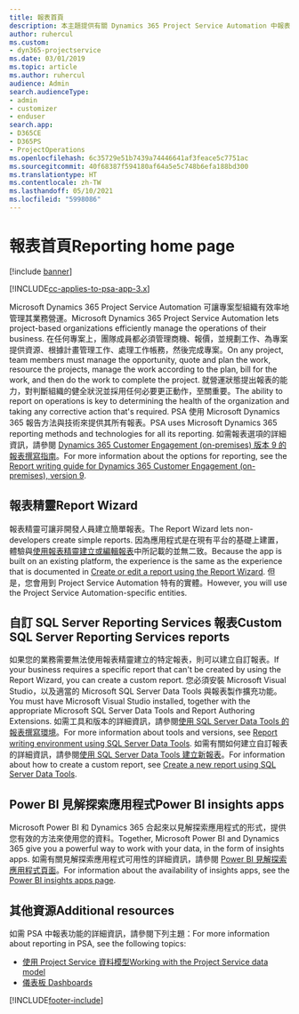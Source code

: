 ```yaml
---
title: 報表首頁
description: 本主題提供有關 Dynamics 365 Project Service Automation 中報表的資訊。
author: ruhercul
ms.custom:
- dyn365-projectservice
ms.date: 03/01/2019
ms.topic: article
ms.author: ruhercul
audience: Admin
search.audienceType:
- admin
- customizer
- enduser
search.app:
- D365CE
- D365PS
- ProjectOperations
ms.openlocfilehash: 6c35729e51b7439a74446641af3feace5c7751ac
ms.sourcegitcommit: 40f68387f594180af64a5e5c748b6efa188bd300
ms.translationtype: HT
ms.contentlocale: zh-TW
ms.lasthandoff: 05/10/2021
ms.locfileid: "5998086"
---
```

# <a name="reporting-home-page"></a><span data-ttu-id="06b79-103">報表首頁</span><span class="sxs-lookup"><span data-stu-id="06b79-103">Reporting home page</span></span>

[!include [banner](../includes/psa-now-project-operations.md)]

[!INCLUDE[cc-applies-to-psa-app-3.x](../includes/cc-applies-to-psa-app-3x.md)]

<span data-ttu-id="06b79-104">Microsoft Dynamics 365 Project Service Automation 可讓專案型組織有效率地管理其業務營運。</span><span class="sxs-lookup"><span data-stu-id="06b79-104">Microsoft Dynamics 365 Project Service Automation lets project-based organizations efficiently manage the operations of their business.</span></span> <span data-ttu-id="06b79-105">在任何專案上，團隊成員都必須管理商機、報價，並規劃工作、為專案提供資源、根據計畫管理工作、處理工作帳務，然後完成專案。</span><span class="sxs-lookup"><span data-stu-id="06b79-105">On any project, team members must manage the opportunity, quote and plan the work, resource the projects, manage the work according to the plan, bill for the work, and then do the work to complete the project.</span></span> <span data-ttu-id="06b79-106">就營運狀態提出報表的能力，對判斷組織的健全狀況並採用任何必要更正動作，至關重要。</span><span class="sxs-lookup"><span data-stu-id="06b79-106">The ability to report on operations is key to determining the health of the organization and taking any corrective action that's required.</span></span> <span data-ttu-id="06b79-107">PSA 使用 Microsoft Dynamics 365 報告方法與技術來提供其所有報表。</span><span class="sxs-lookup"><span data-stu-id="06b79-107">PSA uses Microsoft Dynamics 365 reporting methods and technologies for all its reporting.</span></span> <span data-ttu-id="06b79-108">如需報表選項的詳細資訊，請參閱 [Dynamics 365 Customer Engagement (on-premises) 版本 9 的報表撰寫指南](/dynamics365/customerengagement/on-premises/analytics/reporting-analytics-with-dynamics-365)。</span><span class="sxs-lookup"><span data-stu-id="06b79-108">For more information about the options for reporting, see the [Report writing guide for Dynamics 365 Customer Engagement (on-premises), version 9](/dynamics365/customerengagement/on-premises/analytics/reporting-analytics-with-dynamics-365).</span></span>

## <a name="report-wizard"></a><span data-ttu-id="06b79-109">報表精靈</span><span class="sxs-lookup"><span data-stu-id="06b79-109">Report Wizard</span></span>

<span data-ttu-id="06b79-110">報表精靈可讓非開發人員建立簡單報表。</span><span class="sxs-lookup"><span data-stu-id="06b79-110">The Report Wizard lets non-developers create simple reports.</span></span> <span data-ttu-id="06b79-111">因為應用程式是在現有平台的基礎上建置，體驗與[使用報表精靈建立或編輯報表](/dynamics365/customerengagement/on-premises/basics/create-edit-copy-report-wizard)中所記載的並無二致。</span><span class="sxs-lookup"><span data-stu-id="06b79-111">Because the app is built on an existing platform, the experience is the same as the experience that is documented in [Create or edit a report using the Report Wizard](/dynamics365/customerengagement/on-premises/basics/create-edit-copy-report-wizard).</span></span> <span data-ttu-id="06b79-112">但是，您會用到 Project Service Automation 特有的實體。</span><span class="sxs-lookup"><span data-stu-id="06b79-112">However, you will use the Project Service Automation-specific entities.</span></span>

## <a name="custom-sql-server-reporting-services-reports"></a><span data-ttu-id="06b79-113">自訂 SQL Server Reporting Services 報表</span><span class="sxs-lookup"><span data-stu-id="06b79-113">Custom SQL Server Reporting Services reports</span></span>

<span data-ttu-id="06b79-114">如果您的業務需要無法使用報表精靈建立的特定報表，則可以建立自訂報表。</span><span class="sxs-lookup"><span data-stu-id="06b79-114">If your business requires a specific report that can't be created by using the Report Wizard, you can create a custom report.</span></span> <span data-ttu-id="06b79-115">您必須安裝 Microsoft Visual Studio，以及適當的 Microsoft SQL Server Data Tools 與報表製作擴充功能。</span><span class="sxs-lookup"><span data-stu-id="06b79-115">You must have Microsoft Visual Studio installed, together with the appropriate Microsoft SQL Server Data Tools and Report Authoring Extensions.</span></span> <span data-ttu-id="06b79-116">如需工具和版本的詳細資訊，請參閱[使用 SQL Server Data Tools  的報表撰寫環境](/dynamics365/customerengagement/on-premises/analytics/report-writing-environment-using-sql-server-data-tools)。</span><span class="sxs-lookup"><span data-stu-id="06b79-116">For more information about tools and versions, see [Report writing environment using SQL Server Data Tools](/dynamics365/customerengagement/on-premises/analytics/report-writing-environment-using-sql-server-data-tools).</span></span> <span data-ttu-id="06b79-117">如需有關如何建立自訂報表的詳細資訊，請參閱[使用 SQL Server Data Tools 建立新報表](/dynamics365/customerengagement/on-premises/analytics/create-a-new-report-using-sql-server-data-tools)。</span><span class="sxs-lookup"><span data-stu-id="06b79-117">For information about how to create a custom report, see [Create a new report using SQL Server Data Tools](/dynamics365/customerengagement/on-premises/analytics/create-a-new-report-using-sql-server-data-tools).</span></span>

## <a name="power-bi-insights-apps"></a><span data-ttu-id="06b79-118">Power BI 見解探索應用程式</span><span class="sxs-lookup"><span data-stu-id="06b79-118">Power BI insights apps</span></span>

<span data-ttu-id="06b79-119">Microsoft Power BI 和 Dynamics 365 合起來以見解探索應用程式的形式，提供您有效的方法來使用您的資料。</span><span class="sxs-lookup"><span data-stu-id="06b79-119">Together, Microsoft Power BI and Dynamics 365 give you a powerful way to work with your data, in the form of insights apps.</span></span> <span data-ttu-id="06b79-120">如需有關見解探索應用程式可用性的詳細資訊，請參閱 [Power BI 見解探索應用程式頁面](https://powerbi.microsoft.com/power-bi-insights-apps/)。</span><span class="sxs-lookup"><span data-stu-id="06b79-120">For information about the availability of insights apps, see the [Power BI insights apps page](https://powerbi.microsoft.com/power-bi-insights-apps/).</span></span>


## <a name="additional-resources"></a><span data-ttu-id="06b79-121">其他資源</span><span class="sxs-lookup"><span data-stu-id="06b79-121">Additional resources</span></span>
<span data-ttu-id="06b79-122">如需 PSA 中報表功能的詳細資訊，請參閱下列主題：</span><span class="sxs-lookup"><span data-stu-id="06b79-122">For more information about reporting in PSA, see the following topics:</span></span>

- [<span data-ttu-id="06b79-123">使用 Project Service 資料模型</span><span class="sxs-lookup"><span data-stu-id="06b79-123">Working with the Project Service data model</span></span>](reports-working-project-service-data-model.md)
- [<span data-ttu-id="06b79-124">儀表板 </span><span class="sxs-lookup"><span data-stu-id="06b79-124">Dashboards</span></span>](reports-dashboards.md)



[!INCLUDE[footer-include](../includes/footer-banner.md)]